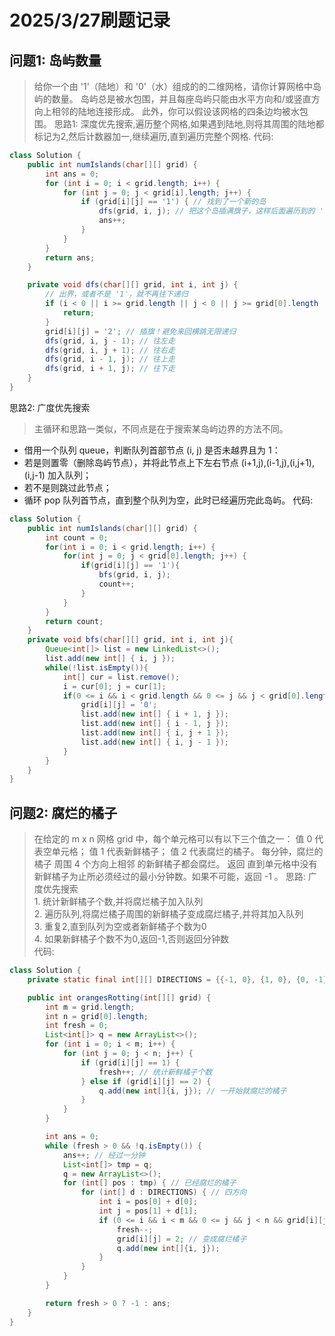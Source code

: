 # 2025/3/27刷题记录
## 问题1: 岛屿数量
> 给你一个由 '1'（陆地）和 '0'（水）组成的的二维网格，请你计算网格中岛屿的数量。
> 岛屿总是被水包围，并且每座岛屿只能由水平方向和/或竖直方向上相邻的陆地连接形成。
> 此外，你可以假设该网格的四条边均被水包围。
思路1: 深度优先搜索,遍历整个网格,如果遇到陆地,则将其周围的陆地都标记为2,然后计数器加一,继续遍历,直到遍历完整个网格.
代码: 
```java
class Solution {
    public int numIslands(char[][] grid) {
        int ans = 0;
        for (int i = 0; i < grid.length; i++) {
            for (int j = 0; j < grid[i].length; j++) {
                if (grid[i][j] == '1') { // 找到了一个新的岛
                    dfs(grid, i, j); // 把这个岛插满旗子，这样后面遍历到的 '1' 一定是新的岛
                    ans++;
                }
            }
        }
        return ans;
    }

    private void dfs(char[][] grid, int i, int j) {
        // 出界，或者不是 '1'，就不再往下递归
        if (i < 0 || i >= grid.length || j < 0 || j >= grid[0].length || grid[i][j] != '1') {
            return;
        }
        grid[i][j] = '2'; // 插旗！避免来回横跳无限递归
        dfs(grid, i, j - 1); // 往左走
        dfs(grid, i, j + 1); // 往右走
        dfs(grid, i - 1, j); // 往上走
        dfs(grid, i + 1, j); // 往下走
    }
}
```

思路2: 广度优先搜索  
> 主循环和思路一类似，不同点是在于搜索某岛屿边界的方法不同。  
- 借用一个队列 queue，判断队列首部节点 (i, j) 是否未越界且为 1：
- 若是则置零（删除岛屿节点），并将此节点上下左右节点 (i+1,j),(i-1,j),(i,j+1),(i,j-1) 加入队列；
- 若不是则跳过此节点；
- 循环 pop 队列首节点，直到整个队列为空，此时已经遍历完此岛屿。
代码:
```java
class Solution {
    public int numIslands(char[][] grid) {
        int count = 0;
        for(int i = 0; i < grid.length; i++) {
            for(int j = 0; j < grid[0].length; j++) {
                if(grid[i][j] == '1'){
                    bfs(grid, i, j);
                    count++;
                }
            }
        }
        return count;
    }
    private void bfs(char[][] grid, int i, int j){
        Queue<int[]> list = new LinkedList<>();
        list.add(new int[] { i, j });
        while(!list.isEmpty()){
            int[] cur = list.remove();
            i = cur[0]; j = cur[1];
            if(0 <= i && i < grid.length && 0 <= j && j < grid[0].length && grid[i][j] == '1') {
                grid[i][j] = '0';
                list.add(new int[] { i + 1, j });
                list.add(new int[] { i - 1, j });
                list.add(new int[] { i, j + 1 });
                list.add(new int[] { i, j - 1 });
            }
        }
    }
}
```
## 问题2: 腐烂的橘子
> 在给定的 m x n 网格 grid 中，每个单元格可以有以下三个值之一：
> 值 0 代表空单元格；
> 值 1 代表新鲜橘子；
> 值 2 代表腐烂的橘子。
> 每分钟，腐烂的橘子 周围 4 个方向上相邻 的新鲜橘子都会腐烂。
> 返回 直到单元格中没有新鲜橘子为止所必须经过的最小分钟数。如果不可能，返回 -1 。
思路: 广度优先搜索  
     1. 统计新鲜橘子个数,并将腐烂橘子加入队列  
     2. 遍历队列,将腐烂橘子周围的新鲜橘子变成腐烂橘子,并将其加入队列  
     3. 重复2,直到队列为空或者新鲜橘子个数为0  
     4. 如果新鲜橘子个数不为0,返回-1,否则返回分钟数  
代码:
```java
class Solution {
    private static final int[][] DIRECTIONS = {{-1, 0}, {1, 0}, {0, -1}, {0, 1}}; // 四方向

    public int orangesRotting(int[][] grid) {
        int m = grid.length;
        int n = grid[0].length;
        int fresh = 0;  
        List<int[]> q = new ArrayList<>();
        for (int i = 0; i < m; i++) {
            for (int j = 0; j < n; j++) {
                if (grid[i][j] == 1) {
                    fresh++; // 统计新鲜橘子个数
                } else if (grid[i][j] == 2) {
                    q.add(new int[]{i, j}); // 一开始就腐烂的橘子
                }
            }
        }

        int ans = 0;
        while (fresh > 0 && !q.isEmpty()) {
            ans++; // 经过一分钟
            List<int[]> tmp = q;
            q = new ArrayList<>();
            for (int[] pos : tmp) { // 已经腐烂的橘子
                for (int[] d : DIRECTIONS) { // 四方向
                    int i = pos[0] + d[0];
                    int j = pos[1] + d[1];
                    if (0 <= i && i < m && 0 <= j && j < n && grid[i][j] == 1) { // 新鲜橘子
                        fresh--;
                        grid[i][j] = 2; // 变成腐烂橘子
                        q.add(new int[]{i, j});
                    }
                }
            }
        }

        return fresh > 0 ? -1 : ans;
    }
}
```